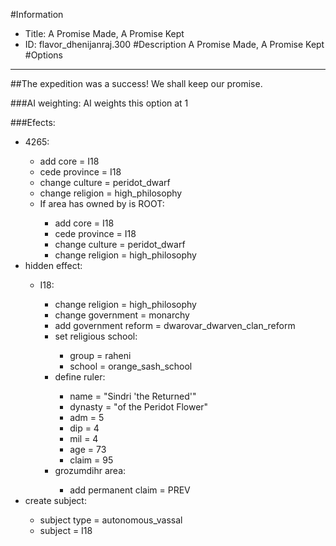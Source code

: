#Information
 - Title: A Promise Made, A Promise Kept
 - ID: flavor_dhenijanraj.300
#Description
A Promise Made, A Promise Kept
#Options

___
##The expedition was a success! We shall keep our promise.

###AI weighting:
AI weights this option at 1


###Efects:<ul><li>4265:</li><ul><li>add core = I18</li><li>cede province = I18</li><li>change culture = peridot_dwarf</li><li>change religion = high_philosophy</li><li>If area has owned by is ROOT:</li><ul><li>add core = I18</li><li>cede province = I18</li><li>change culture = peridot_dwarf</li><li>change religion = high_philosophy</li></ul></ul><li>hidden effect:</li><ul><li>I18:</li><ul><li>change religion = high_philosophy</li><li>change government = monarchy</li><li>add government reform = dwarovar_dwarven_clan_reform</li><li>set religious school:</li><ul><li>group = raheni</li><li>school = orange_sash_school</li></ul><li>define ruler:</li><ul><li>name = "Sindri 'the Returned'"</li><li>dynasty = "of the Peridot Flower"</li><li>adm = 5</li><li>dip = 4</li><li>mil = 4</li><li>age = 73</li><li>claim = 95</li></ul><li>grozumdihr area:</li><ul><li>add permanent claim = PREV</li></ul></ul></ul><li>create subject:</li><ul><li>subject type = autonomous_vassal</li><li>subject = I18</li></ul></ul>
